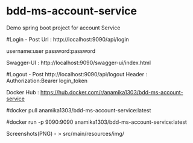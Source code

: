# bdd-ms-account-service
Demo spring boot project for account Service 

#Login - Post
Url : http://localhost:9090/api/login

username:user 
password:password

Swagger-UI : http://localhost:9090/swagger-ui/index.html

#Logout - Post
http://localhost:9090/api/logout
Header : Authorization:Bearer login_token

Docker Hub : https://hub.docker.com/r/anamika1303/bdd-ms-account-service

#docker pull anamika1303/bdd-ms-account-service:latest

#docker run -p 9090:9090 anamika1303/bdd-ms-account-service:latest

Screenshots(PNG) - > src/main/resources/img/